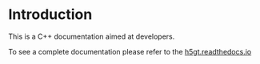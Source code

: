 # Introduction
This is a C++ documentation aimed at developers.

To see a complete documentation please refer to the [h5gt.readthedocs.io](https://h5gt.readthedocs.io/en/latest/?badge=latest)